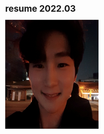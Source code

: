 # resume 2022.03

<img src="/static/hanim_selfie.jpg" width="300px" height="350px" title="hanim_selfie" alt="image_of_resume"></img><br/>
